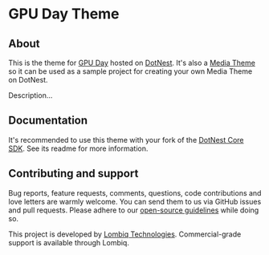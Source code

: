 # GPU Day Theme

## About

This is the theme for [GPU Day](https://gpuday.com) hosted on [DotNest](https://dotnest.com). It's also a [Media Theme](https://github.com/Lombiq/Hosting-Media-Theme) so it can be used as a sample project for creating your own Media Theme on DotNest.

Description...

## Documentation

It's recommended to use this theme with your fork of the [DotNest Core SDK](https://github.com/Lombiq/DotNest-Core-SDK). See its readme for more information.

## Contributing and support

Bug reports, feature requests, comments, questions, code contributions and love letters are warmly welcome. You can send them to us via GitHub issues and pull requests. Please adhere to our [open-source guidelines](https://lombiq.com/open-source-guidelines) while doing so.

This project is developed by [Lombiq Technologies](https://lombiq.com/). Commercial-grade support is available through Lombiq.
